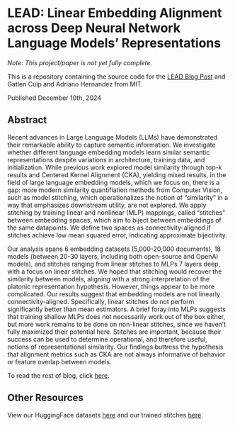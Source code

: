 # LEAD: Linear Embedding Alignment across Deep Neural Network Language Models’ Representations

_Note: This project/paper is not yet fully complete._

This is a repository containing the source code for the [LEAD Blog Post](https://gatlenculp.github.io/embedding_translation/) and Gatlen Culp and Adriano Hernandez from MIT.

Published December 10th, 2024

## Abstract

Recent advances in Large Language Models (LLMs) have demonstrated their remarkable ability to capture semantic information. We investigate whether different language embedding models learn similar semantic representations despite variations in architecture, training data, and initialization. While previous work explored model similarity through top-k results and Centered Kernel Alignment (CKA), yielding mixed results, in the field of large language embedding models, which we focus on, there is a gap: more modern similarity quantifiation methods from Computer Vision, such as model stitching, which operationalizes the notion of “similarity” in a way that emphasizes downstream utility, are not explored. We apply stitching by training linear and nonlinear (MLP) mappings, called “stitches” between embedding spaces, which aim to biject between embeddings of the same datapoints. We define two spaces as connectivity-aligned if stitches achieve low mean squared error, indicating approximate bijectivity.

Our analysis spans 6 embedding datasets (5,000-20,000 documents), 18 models (between 20-30 layers, including both open-source and OpenAI models), and stitches ranging from linear stitches to MLPs 7 layers deep, with a focus on linear stitches. We hoped that stitching would recover the similarity between models, aligning with a strong interpretation of the platonic representation hypothesis. However, things appear to be more complicated. Our results suggest that embedding models are not linearly connectivity-aligned. Specifically, linear stitches do not perform significantly better than mean estimators. A brief foray into MLPs suggests that training shallow MLPs does not necessarily work out of the box either, but more work remains to be done on non-linear stitches, since we haven’t fully maximized their potential here. Stitches are important, because their success can be used to determine operational, and therefore useful, notions of representational similarity. Our findings buttress the hypothesis that alignment metrics such as CKA are not always informative of behavior or feature overlap between models.

To read the rest of blog, click [here](https://gatlenculp.github.io/embedding_translation/).

## Other Resources

View our HuggingFace datasets [here](https://huggingface.co/datasets/GatlenCulp/LEAD-Embeddings) and our trained stitches [here](https://huggingface.co/GatlenCulp/LEAD-Stitch-Models).